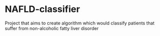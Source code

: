 # NAFLD-classifier
Project that aims to create algorithm which would classify patients that suffer from non-alcoholic fatty liver disorder
